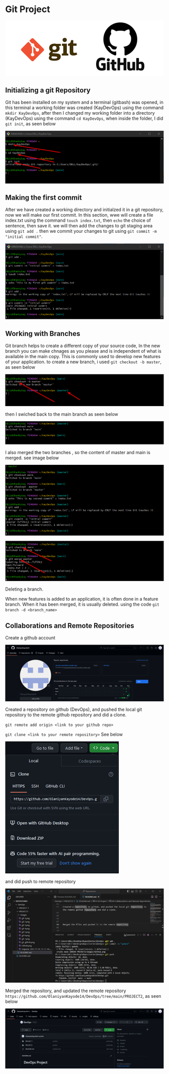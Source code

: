 # Git Project
![git](images/git-github.png)

## Initializing a git Repository

Git has been installed on my system and a terminal (gitbash) was opened, in this terminal a working folder was created (KayDevOps) using the command `mkdir KayDevOps`, after then I changed my working folder into a directory (KayDevOps) using the command `cd KayDevOps`, when inside the folder, I did `git init`, as seen below

![gitinit](<images/git 1.png>)

## Making the first commit

After we have created a working directory and initialzed it in a git repository, now we will make our first commit. In this section, wwe will create a file index.txt using the command `touch index.txt`, then `echo` the choice of sentence, then save it. we will then add the changes to git staging area using `git add .` then we commit your changes to git using `git commit -m "initial commit"`.

![gitcommit](<images/git 2.png>)

## Working with Branches

Git branch helps to create a different copy of your source code, In the new branch you can make chnages as you please and is independent of what is available in the main copy. This is commonly used to develop new features of your application. to create a new branch, i used `git checkout -b master`, as seen below

![git checkout](<images/git 3.png>)

then I swiched back to the main branch as seen below

![Alt text](<images/git 5.png>)

I also merged the two branches , so the content of master and main is merged. see image below

![Alt text](<images/git 6.png>)

![Alt text](<images/git 7.png>)

Deleting a branch. 

When new features is added to an application, it is often done in a feature branch. When it has been merged, it is usually deleted. using the code `git branch -d <branch_name>`


## Collaborations and Remote Repositories

Create a github account 

![github](images/Github.png)

Created a repository on github (DevOps),  and pushed the local git repository to the remote github repository and did a clone. 

`git remote add origin <link to your github repo>`


`git clone <link to your remote repository>` See below

![gitclone](images/gitclone.png)


and did push to remote repository

![gitpush](<images/git push.png>)


Merged the repository, and updated the remote repository `https://github.com/OlaniyanKayode14/DevOps/tree/main/PROJECT2`, as seen below

![remoterepository](images/remoterepository.png)


